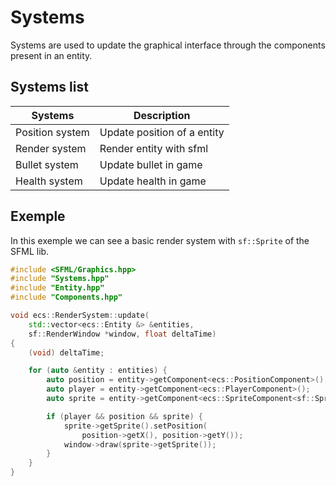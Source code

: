# Systems

Systems are used to update the graphical interface through the components
present in an entity.

## Systems list

| Systems         | Description                 |
|-----------------|-----------------------------|
| Position system | Update position of a entity |
| Render system   | Render entity with sfml     |
| Bullet system   | Update bullet in game       |
| Health system   | Update health in game       |

## Exemple

In this exemple we can see a basic render system with ``sf::Sprite`` of the SFML
lib.

```cpp
#include <SFML/Graphics.hpp>
#include "Systems.hpp"
#include "Entity.hpp"
#include "Components.hpp"

void ecs::RenderSystem::update(
    std::vector<ecs::Entity &> &entities,
    sf::RenderWindow *window, float deltaTime)
{
    (void) deltaTime;

    for (auto &entity : entities) {
        auto position = entity->getComponent<ecs::PositionComponent>();
        auto player = entity->getComponent<ecs::PlayerComponent>();
        auto sprite = entity->getComponent<ecs::SpriteComponent<sf::Sprite>>();

        if (player && position && sprite) {
            sprite->getSprite().setPosition(
                position->getX(), position->getY());
            window->draw(sprite->getSprite());
        }
    }
}
```

